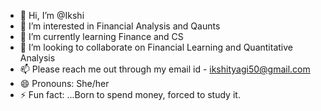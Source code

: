- 👋 Hi, I’m @Ikshi
- 👀 I’m interested in Financial Analysis and Qaunts 
- 🌱 I’m currently learning Finance and CS 
- 💞️ I’m looking to collaborate on Financial Learning and Quantitative Analysis 
- 📫 Please reach me out through my email id - ikshityagi50@gmail.com
- 😄 Pronouns: She/her 
- ⚡ Fun fact: ...Born to spend money, forced to study it. 

<!---
Ikshi-hub/Ikshi-hub is a ✨ special ✨ repository because its `README.md` (this file) appears on your GitHub profile.
You can click the Preview link to take a look at your changes.
--->
